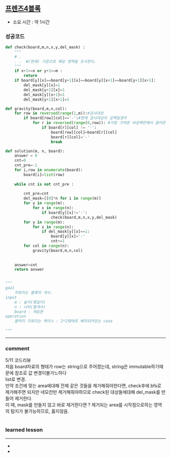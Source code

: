 ## [프렌즈4블록](https://programmers.co.kr/learn/courses/30/lessons/17679#)
* 소요 시간 : 약 1시간

### 성공코드
```python
def check(board,m,n,x,y,del_mask) : 
    """
    # .
    . .  #(현재) 기준으로 해당 영역을 조사한다. 
    """
    if x+1>=n or y+1>=m : 
        return
    if board[y][x]==board[y+1][x]==board[y][x+1]==board[y+1][x+1]:
        del_mask[y][x]=1
        del_mask[y+1][x]=1
        del_mask[y][x+1]=1
        del_mask[y+1][x+1]=1

def gravity(board,m,n,col):
    for row in reversed(range(1,m)):#검사대상
        if board[row][col]=='-':#현재 검사대상이 공백일경우
            for r in reversed(range(0,row)): #가장 가까운 비공백란에서 끌어온다.
                if board[r][col] != '-':
                    board[row][col]=board[r][col]
                    board[r][col]='-'
                    break

def solution(m, n, board):
    answer = 0
    cnt=0
    cnt_pre=-1
    for i,row in enumerate(board):
        board[i]=list(row)
    
    while cnt is not cnt_pre :
            
        cnt_pre=cnt
        del_mask=[[0]*n for i in range(m)]
        for y in range(m):
            for x in range(n):
                if board[y][x]!='-':
                    check(board,m,n,x,y,del_mask)
        for y in range(m):
            for x in range(n):
                if del_mask[y][x]==1:
                    board[y][x]='-'
                    cnt+=1  
        for col in range(n):
            gravity(board,m,n,col)
    
        
    answer=cnt
    return answer


"""
goal
    지워지는 블록의 개수.
input
    m : 높이(행길이)
    n : 너비(열개수)
    board : 게임판
operation
    블럭이 지워지는 케이스 : 2*2형태로 배치되어있는 case
    
"""
```


----------------------------------------------------------------------------
### comment 
5/11 코드리뷰    
처음 board자료의 형태가 row는 string으로 주어졌는데, string은 immutable하기때문에 참조로 값 변경이불가느하다   
list로 변경.   
만약 조건에 맞는 area에대해 전체 같은 것들을 제거해줘야한다면, check후에 bfs로 제거해주면 되지만 네모칸만 제거해줘야하므로 check된 대상들에대해 del_mask를 만들어 제거한다.   
이 때, mask를 만들지 않고 바로 제거한다면 ? 제거되는 area를 시작점으로하는 영역의 탐지가 불가능하므로, 옳지않음.    


#
#
 ### learned lesson
 
* ** 
*   
* 
#
#
 
 
